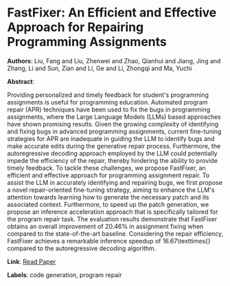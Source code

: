 # FastFixer: An Efficient and Effective Approach for Repairing Programming Assignments

**Authors**: Liu, Fang and Liu, Zhenwei and Zhao, Qianhui and Jiang, Jing and Zhang, Li and Sun, Zian and Li, Ge and Li, Zhongqi and Ma, Yuchi

**Abstract**:

Providing personalized and timely feedback for student's programming assignments is useful for programming education. Automated program repair (APR) techniques have been used to fix the bugs in programming assignments, where the Large Language Models (LLMs) based approaches have shown promising results. Given the growing complexity of identifying and fixing bugs in advanced programming assignments, current fine-tuning strategies for APR are inadequate in guiding the LLM to identify bugs and make accurate edits during the generative repair process. Furthermore, the autoregressive decoding approach employed by the LLM could potentially impede the efficiency of the repair, thereby hindering the ability to provide timely feedback. To tackle these challenges, we propose FastFixer, an efficient and effective approach for programming assignment repair. To assist the LLM in accurately identifying and repairing bugs, we first propose a novel repair-oriented fine-tuning strategy, aiming to enhance the LLM's attention towards learning how to generate the necessary patch and its associated context. Furthermore, to speed up the patch generation, we propose an inference acceleration approach that is specifically tailored for the program repair task. The evaluation results demonstrate that FastFixer obtains an overall improvement of 20.46\% in assignment fixing when compared to the state-of-the-art baseline. Considering the repair efficiency, FastFixer achieves a remarkable inference speedup of 16.67\texttimes{} compared to the autoregressive decoding algorithm.

**Link**: [Read Paper](https://doi.org/10.1145/3691620.3695062)

**Labels**: code generation, program repair
